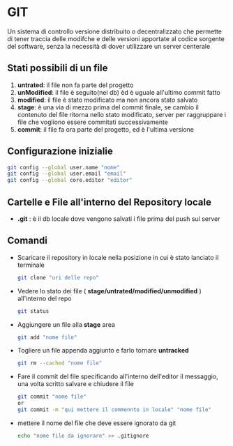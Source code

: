 # GIT

Un sistema di controllo versione distribuito o decentralizzato che permette di tener traccia delle modifche e delle versioni apportate al codice sorgente del software, senza la necessità di dover utilizzare un server centerale

## Stati possibili di un file

1. **untrated**: il file non fa parte del progetto
2. **unModified**: il file è seguito(nel db) èd è uguale all'ultimo commit fatto
3. **modified**:  il file è stato modificato ma non ancora stato salvato
4. **stage**: è una via di mezzo prima del commit finale, se cambio il contenuto del file
        ritorna nello stato modificato, server per raggruppare i file che vogliono essere commitati successivamente
5. **commit**: il file fa ora parte del progetto, ed è l'ultima versione

## Configurazione inizialie

```sh
git config --global user.name "nome"
git config --global user.email "email"
git config --global core.editor "editor"
```

## Cartelle e File all'interno del Repository locale

* **.git** : è il db locale dove vengono salvati i file prima del push sul server

## Comandi

* Scaricare il repository in locale nella posizione in cui è stato lanciato il terminale

    ```sh
    git clone "uri delle repo"
    ```
* Vedere lo stato dei file ( **stage/untrated/modified/unmodified** ) all'interno del repo
    ```sh
    git status
    ```
* Aggiungere un file alla **stage** area
    ```sh
    git add "nome file"
    ```
* Togliere un file appenda aggiunto e farlo tornare **untracked**
    ```sh
    git rm --cached "nome file"
    ```
* Fare il commit del file specificando all'interno dell'editor il messaggio, una volta scritto salvare e chiudere il file
    ```sh
    git commit "nome file"
    or
    git commit -m "qui mettere il commennto in locale" "nome file"
    ```
* mettere il nome del file che deve essere ignorato da git
    ```sh
    echo "nome file da ignorare" >> .gitignore
    ```